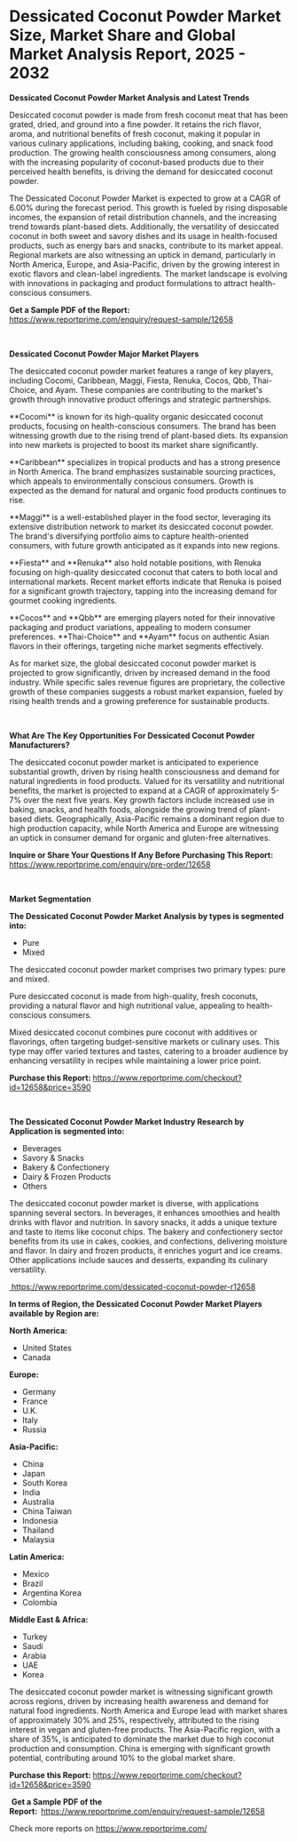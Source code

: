 <p><h1>Dessicated Coconut Powder Market Size, Market Share and Global Market Analysis Report, 2025 - 2032</h1></p><p><strong>Dessicated Coconut Powder Market Analysis and Latest Trends</strong></p>
<p><p>Desiccated coconut powder is made from fresh coconut meat that has been grated, dried, and ground into a fine powder. It retains the rich flavor, aroma, and nutritional benefits of fresh coconut, making it popular in various culinary applications, including baking, cooking, and snack food production. The growing health consciousness among consumers, along with the increasing popularity of coconut-based products due to their perceived health benefits, is driving the demand for desiccated coconut powder.</p><p>The Dessicated Coconut Powder Market is expected to grow at a CAGR of 6.00% during the forecast period. This growth is fueled by rising disposable incomes, the expansion of retail distribution channels, and the increasing trend towards plant-based diets. Additionally, the versatility of desiccated coconut in both sweet and savory dishes and its usage in health-focused products, such as energy bars and snacks, contribute to its market appeal. Regional markets are also witnessing an uptick in demand, particularly in North America, Europe, and Asia-Pacific, driven by the growing interest in exotic flavors and clean-label ingredients. The market landscape is evolving with innovations in packaging and product formulations to attract health-conscious consumers.</p></p>
<p><strong>Get a Sample PDF of the Report:&nbsp;</strong> <a href="https://www.reportprime.com/enquiry/request-sample/12658?utm_campaign=3112&utm_medium=2&utm_source=Github&utm_content=ia&utm_term=19032025&utm_id=dessicated-coconut-powder">https://www.reportprime.com/enquiry/request-sample/12658</a></p>
<p>&nbsp;</p>
<p><strong>Dessicated Coconut Powder Major Market Players</strong></p>
<p><p>The desiccated coconut powder market features a range of key players, including Cocomi, Caribbean, Maggi, Fiesta, Renuka, Cocos, Qbb, Thai-Choice, and Ayam. These companies are contributing to the market's growth through innovative product offerings and strategic partnerships.</p><p>**Cocomi** is known for its high-quality organic desiccated coconut products, focusing on health-conscious consumers. The brand has been witnessing growth due to the rising trend of plant-based diets. Its expansion into new markets is projected to boost its market share significantly.</p><p>**Caribbean** specializes in tropical products and has a strong presence in North America. The brand emphasizes sustainable sourcing practices, which appeals to environmentally conscious consumers. Growth is expected as the demand for natural and organic food products continues to rise.</p><p>**Maggi** is a well-established player in the food sector, leveraging its extensive distribution network to market its desiccated coconut powder. The brand's diversifying portfolio aims to capture health-oriented consumers, with future growth anticipated as it expands into new regions.</p><p>**Fiesta** and **Renuka** also hold notable positions, with Renuka focusing on high-quality desiccated coconut that caters to both local and international markets. Recent market efforts indicate that Renuka is poised for a significant growth trajectory, tapping into the increasing demand for gourmet cooking ingredients.</p><p>**Cocos** and **Qbb** are emerging players noted for their innovative packaging and product variations, appealing to modern consumer preferences. **Thai-Choice** and **Ayam** focus on authentic Asian flavors in their offerings, targeting niche market segments effectively.</p><p>As for market size, the global desiccated coconut powder market is projected to grow significantly, driven by increased demand in the food industry. While specific sales revenue figures are proprietary, the collective growth of these companies suggests a robust market expansion, fueled by rising health trends and a growing preference for sustainable products.</p></p>
<p>&nbsp;</p>
<p><strong>What Are The Key Opportunities For Dessicated Coconut Powder Manufacturers?</strong></p>
<p><p>The desiccated coconut powder market is anticipated to experience substantial growth, driven by rising health consciousness and demand for natural ingredients in food products. Valued for its versatility and nutritional benefits, the market is projected to expand at a CAGR of approximately 5-7% over the next five years. Key growth factors include increased use in baking, snacks, and health foods, alongside the growing trend of plant-based diets. Geographically, Asia-Pacific remains a dominant region due to high production capacity, while North America and Europe are witnessing an uptick in consumer demand for organic and gluten-free alternatives.</p></p>
<p><strong>Inquire or Share Your Questions If Any Before Purchasing This Report:</strong> <a href="https://www.reportprime.com/enquiry/pre-order/12658?utm_campaign=3112&utm_medium=2&utm_source=Github&utm_content=ia&utm_term=19032025&utm_id=dessicated-coconut-powder">https://www.reportprime.com/enquiry/pre-order/12658</a></p>
<p>&nbsp;</p>
<p><strong>Market Segmentation</strong></p>
<p><strong>The Dessicated Coconut Powder Market Analysis by types is segmented into:</strong></p>
<p><ul><li>Pure</li><li>Mixed</li></ul></p>
<p><p>The desiccated coconut powder market comprises two primary types: pure and mixed. </p><p>Pure desiccated coconut is made from high-quality, fresh coconuts, providing a natural flavor and high nutritional value, appealing to health-conscious consumers. </p><p>Mixed desiccated coconut combines pure coconut with additives or flavorings, often targeting budget-sensitive markets or culinary uses. This type may offer varied textures and tastes, catering to a broader audience by enhancing versatility in recipes while maintaining a lower price point.</p></p>
<p><strong>Purchase this Report:&nbsp;</strong><a href="https://www.reportprime.com/checkout?id=12658&price=3590&utm_campaign=3112&utm_medium=2&utm_source=Github&utm_content=ia&utm_term=19032025&utm_id=dessicated-coconut-powder">https://www.reportprime.com/checkout?id=12658&price=3590</a></p>
<p>&nbsp;</p>
<p><strong>The Dessicated Coconut Powder Market Industry Research by Application is segmented into:</strong></p>
<p><ul><li>Beverages</li><li>Savory & Snacks</li><li>Bakery & Confectionery</li><li>Dairy & Frozen Products</li><li>Others</li></ul></p>
<p><p>The desiccated coconut powder market is diverse, with applications spanning several sectors. In beverages, it enhances smoothies and health drinks with flavor and nutrition. In savory snacks, it adds a unique texture and taste to items like coconut chips. The bakery and confectionery sector benefits from its use in cakes, cookies, and confections, delivering moisture and flavor. In dairy and frozen products, it enriches yogurt and ice creams. Other applications include sauces and desserts, expanding its culinary versatility.</p></p>
<p><a href="https://www.reportprime.com/dessicated-coconut-powder-r12658?utm_campaign=3112&utm_medium=2&utm_source=Github&utm_content=ia&utm_term=19032025&utm_id=dessicated-coconut-powder">&nbsp;https://www.reportprime.com/dessicated-coconut-powder-r12658</a></p>
<p><strong>In terms of Region, the Dessicated Coconut Powder Market Players available by Region are:</strong></p>
<p>
    <p> <strong> North America: </strong>
        <ul>
            <li>United States</li>
            <li>Canada</li>
        </ul>
        </p> 
    <p> <strong> Europe: </strong>
        <ul>
            <li>Germany</li>
            <li>France</li>
            <li>U.K.</li>
            <li>Italy</li>
            <li>Russia</li>
        </ul>
        </p> 
    <p> <strong> Asia-Pacific: </strong>
        <ul>
            <li>China</li>
            <li>Japan</li>
            <li>South Korea</li>
            <li>India</li>
            <li>Australia</li>
            <li>China Taiwan</li>
            <li>Indonesia</li>
            <li>Thailand</li>
            <li>Malaysia</li>
        </ul>
        </p> 
    <p> <strong> Latin America: </strong>
        <ul>
            <li>Mexico</li>
            <li>Brazil</li>
            <li>Argentina Korea</li>
            <li>Colombia</li>
        </ul>
        </p> 
    <p> <strong> Middle East & Africa: </strong>
        <ul>
            <li>Turkey</li>
            <li>Saudi</li>
            <li>Arabia</li>
            <li>UAE</li>
            <li>Korea</li>
        </ul>
    </p>
    </p>
<p><p>The desiccated coconut powder market is witnessing significant growth across regions, driven by increasing health awareness and demand for natural food ingredients. North America and Europe lead with market shares of approximately 30% and 25%, respectively, attributed to the rising interest in vegan and gluten-free products. The Asia-Pacific region, with a share of 35%, is anticipated to dominate the market due to high coconut production and consumption. China is emerging with significant growth potential, contributing around 10% to the global market share.</p></p>
<p><strong>Purchase this Report: </strong><a href="https://www.reportprime.com/checkout?id=12658&price=3590&utm_campaign=3112&utm_medium=2&utm_source=Github&utm_content=ia&utm_term=19032025&utm_id=dessicated-coconut-powder">https://www.reportprime.com/checkout?id=12658&price=3590</a></p>
<p>&nbsp;<strong>Get a Sample PDF of the Report:&nbsp;&nbsp;</strong><a href="https://www.reportprime.com/enquiry/request-sample/12658?utm_campaign=3112&utm_medium=2&utm_source=Github&utm_content=ia&utm_term=19032025&utm_id=dessicated-coconut-powder">https://www.reportprime.com/enquiry/request-sample/12658</a></p>
<p><strong></strong></p>
<p>Check more reports on <a href="https://www.reportprime.com/?utm_campaign=3112&utm_medium=2&utm_source=Github&utm_content=ia&utm_term=19032025&utm_id=dessicated-coconut-powder">https://www.reportprime.com/</a></p>